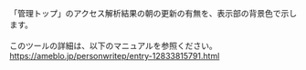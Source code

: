 「管理トップ」のアクセス解析結果の朝の更新の有無を、表示部の背景色で示します。<br>
<br>
このツールの詳細は、以下のマニュアルを参照ください。<br>
https://ameblo.jp/personwritep/entry-12833815791.html
